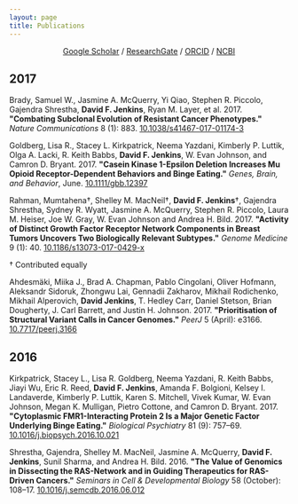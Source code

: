 ```yaml
---
layout: page
title: Publications
---
```


<div align="center">
<a href="https://scholar.google.com/citations?user=evnOfCwAAAAJ" target="_blank">Google Scholar</a> / <a href="https://www.researchgate.net/profile/David_Jenkins12" target="_blank">ResearchGate</a> / <a href="https://orcid.org/0000-0002-7451-4288" target="_blank">ORCID</a> / <a href="https://www.ncbi.nlm.nih.gov/myncbi/browse/collection/52299062/?sort=date&direction=ascending" target="_blank">NCBI</a>
</div>

## 2017

Brady, Samuel W., Jasmine A. McQuerry, Yi Qiao, Stephen R. Piccolo, Gajendra Shrestha, __David F. Jenkins__, Ryan M. Layer, et al. 2017. __"Combating Subclonal Evolution of Resistant Cancer Phenotypes."__ _Nature Communications_ 8 (1): 883. [10.1038/s41467-017-01174-3](http://dx.doi.org/10.1038/s41467-017-01174-3)

Goldberg, Lisa R., Stacey L. Kirkpatrick, Neema Yazdani, Kimberly P. Luttik, Olga A. Lacki, R. Keith Babbs, __David F. Jenkins__, W. Evan Johnson, and Camron D. Bryant. 2017. __"Casein Kinase 1-Epsilon Deletion Increases Mu Opioid Receptor-Dependent Behaviors and Binge Eating."__ _Genes, Brain, and Behavior_, June. [10.1111/gbb.12397](http://dx.doi.org/10.1111/gbb.12397)

Rahman, Mumtahena†, Shelley M. MacNeil†, __David F. Jenkins__†, Gajendra Shrestha, Sydney R. Wyatt, Jasmine A. McQuerry, Stephen R. Piccolo, Laura M. Heiser, Joe W. Gray, W. Evan Johnson and Andrea H. Bild. 2017. __"Activity of Distinct Growth Factor Receptor Network Components in Breast Tumors Uncovers Two Biologically Relevant Subtypes."__ _Genome Medicine_ 9 (1): 40. [10.1186/s13073-017-0429-x](http://dx.doi.org/10.1186/s13073-017-0429-x)

† Contributed equally

Ahdesmäki, Miika J., Brad A. Chapman, Pablo Cingolani, Oliver Hofmann, Aleksandr Sidoruk, Zhongwu Lai, Gennadii Zakharov, Mikhail Rodichenko, Mikhail Alperovich, __David Jenkins__, T. Hedley Carr, Daniel Stetson, Brian Dougherty, J. Carl Barrett, and Justin H. Johnson. 2017. __"Prioritisation of Structural Variant Calls in Cancer Genomes."__ _PeerJ_ 5 (April): e3166. [10.7717/peerj.3166](http://dx.doi.org/10.7717/peerj.3166)

## 2016

Kirkpatrick, Stacey L., Lisa R. Goldberg, Neema Yazdani, R. Keith Babbs, Jiayi Wu, Eric R. Reed, __David F. Jenkins__, Amanda F. Bolgioni, Kelsey I. Landaverde, Kimberly P. Luttik, Karen S. Mitchell, Vivek Kumar, W. Evan Johnson, Megan K. Mulligan, Pietro Cottone, and Camron D. Bryant. 2017. __"Cytoplasmic FMR1-Interacting Protein 2 Is a Major Genetic Factor Underlying Binge Eating."__ _Biological Psychiatry_ 81 (9): 757–69. [10.1016/j.biopsych.2016.10.021](http://dx.doi.org/10.1016/j.biopsych.2016.10.021)

Shrestha, Gajendra, Shelley M. MacNeil, Jasmine A. McQuerry, __David F. Jenkins__, Sunil Sharma, and Andrea H. Bild. 2016. __"The Value of Genomics in Dissecting the RAS-Network and in Guiding Therapeutics for RAS-Driven Cancers."__ _Seminars in Cell & Developmental Biology_ 58 (October): 108–17. [10.1016/j.semcdb.2016.06.012](http://dx.doi.org/10.1016/j.semcdb.2016.06.012)


